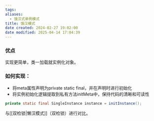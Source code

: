 ```yaml
---
tags:
aliases:
  - 饿汉式单例模式
title: 饿汉模式
date created: 2024-02-27 19:02:00
date modified: 2025-04-14 17:04:39
---
```


### 优点
实现更简单，类一加载就实例化对象。

### 如何实现：
- 将meta属性声明为private static final，并在声明时进行初始化
- 将实例初始化逻辑提取到私有方法initMeta中，保持代码的清晰和可读性

```java
private static final SingleInstance instance = initInstance();
```

与[[双检锁|懒汉模式]]（双检锁）进行对比。